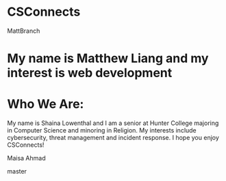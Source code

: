 # CSConnects
MattBranch


My name is Matthew Liang and my interest is web development
=======


# Who We Are:

My name is Shaina Lowenthal and I am a senior at Hunter College majoring in Computer Science and minoring in Religion. My interests include cybersecurity, threat management and incident response. I hope you enjoy CSConnects!

Maisa Ahmad

master
